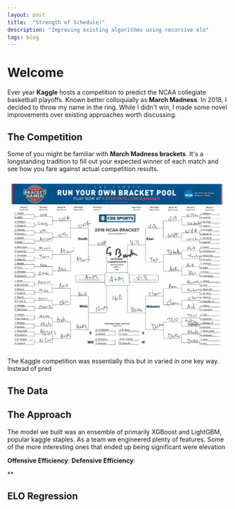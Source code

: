 ```yaml
---
layout: post
title:  "Strength of Schedule!"
description: "Improving existing algorithms using recursive elo"
tags: blog
---
```



# Welcome

Ever year **Kaggle** hosts a competition to predict the NCAA collegiate basketball playoffs. Known better colloquially as **March Madness**. In 2018, I decided to throw my name in the ring. While I didn't win, I made some novel improvements over existing approaches worth discussing.   

## The Competition
Some of you might be familiar with **March Madness brackets**. It's a longstanding tradition to fill out your expected winner of each match and see how you fare against actual competition results.

![George Bush Bracket](/assets/images/bush_mm.jpg)

The Kaggle competition was essentially this but in varied in one key way. Instead of pred

## The Data

## The Approach
The model we built was an ensemble of primarily XGBoost and LightGBM, popular kaggle staples. As a team we engineered plenty of features. Some of the more interesting ones that ended up being significant were elevation

**Offensive Efficiency**:
**Defensive Efficiency**:



**

## ELO Regression
